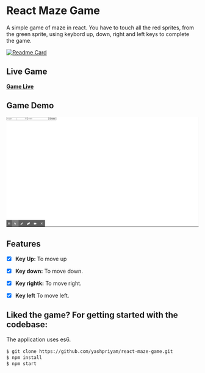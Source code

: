 # React Maze Game

A simple game of maze in react. You have to touch all the red sprites, from the green sprite, using keybord up, down, right and left keys to complete the game.

[![Readme Card](https://github-readme-stats.vercel.app/api/pin/?username=yashpriyam&repo=react-maze-game)](https://github.com/anuraghazra/github-readme-stats)

## Live Game

**[Game Live](https://yashpriyam.github.io/react-maze-game/)**

## Game Demo

![Game demo](maze-game.gif)

## Features

- [x] **Key Up:** To move up
- [x] **Key down:** To move down.
- [x] **Key rightk:** To move right.
- [x] **Key left** To move left.


## Liked the game? For getting started with the codebase:

The application uses es6.

```
$ git clone https://github.com/yashpriyam/react-maze-game.git
$ npm install
$ npm start
```
